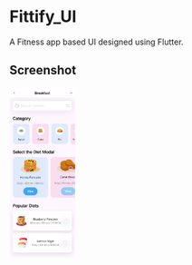 # Fittify_UI

A Fitness app based UI designed using Flutter.

## Screenshot

<img src="./assets/UI-Screenshot.jpeg" height="300px">
